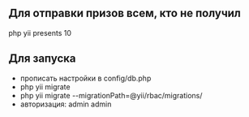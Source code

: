 Для отправки призов всем, кто не получил
------------
php yii presents 10

Для запуска 
------------
- прописать настройки в config/db.php
- php yii migrate
- php yii migrate --migrationPath=@yii/rbac/migrations/
- авторизация: admin admin